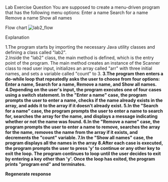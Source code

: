 Lab Exercise Question
You are supposed to create a menu-driven program that has the following menu options:
Enter a name
Search for a name
Remove a name
Show all names

Flow chart
![lab2_flow](https://github.com/Malavika2505/22122131-MDS273L-JAVA/assets/118505120/ad840bdd-8a07-4f18-b880-dcbd4c0a1dd0)



Explanation

1.The program starts by importing the necessary Java utility classes and defining a class called "lab2".<br>
2.Inside the "lab2" class, the main method is defined, which is the entry point of the program. The main method creates an instance of the Scanner class to read user input, initializes an array called "arr" with three initial names, and sets a variable called "count" to 3.<b>
3.The program then enters a do-while loop that repeatedly asks the user to choose from four options: Enter a name, Search for a name, Remove a name, and Show all names.<b>
4.Depending on the user's input, the program executes one of four cases using a switch statement.<b>
In the "Enter a name" case, the program prompts the user to enter a name, checks if the name already exists in the array, and adds it to the array if it doesn't already exist.<b>
5.In the "Search for a name" case, the program prompts the user to enter a name to search for, searches the array for the name, and displays a message indicating whether or not the name was found.<b>
6.In the "Remove a name" case, the program prompts the user to enter a name to remove, searches the array for the name, removes the name from the array if it exists, and decrements the "count" variable.<b>
7.In the "Show all names" case, the program displays all the names in the array<b>
8.After each case is executed, the program prompts the user to press 'y' to continue or any other key to exit the loop.
The program continues to loop until the user decides to exit by entering a key other than 'y'.
Once the loop has exited, the program prints "program end" and terminates.





Regenerate response
